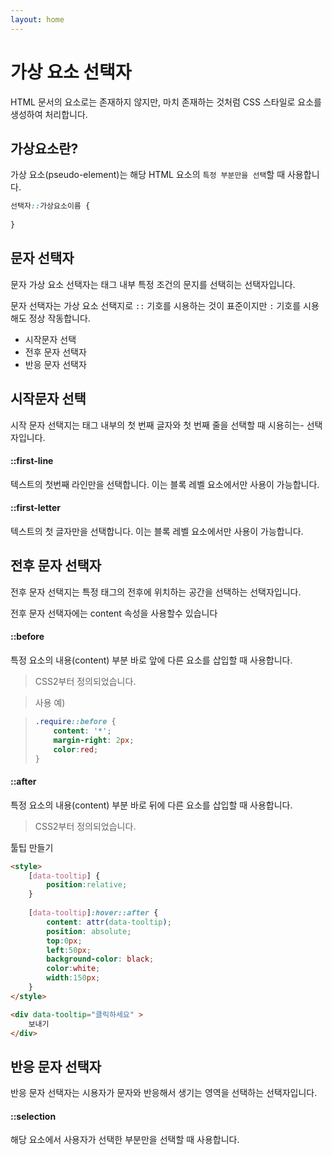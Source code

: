 ```yaml
---
layout: home
---
```


# 가상 요소 선택자
HTML 문서의 요소로는 존재하지 않지만, 마치 존재하는 것처럼 CSS 스타일로 요소를 생성하여 처리합니다.

## 가상요소란?

가상 요소(pseudo-element)는 해당 HTML 요소의 `특정 부분만을 선택`할 때 사용합니다.

```css
선택자::가상요소이름 {
    
}
```

## 문자 선택자
문자 가상 요소 선택자는 태그 내부 특정 조건의 문지를 선택히는 선택자입니다.

문자 선택자는 가상 요소 선택지로 `::` 기호를 시용하는 것이 표준이지만 `:` 기호를 시용해도 정상 작동합니다.

* 시작문자 선택
* 전후 문자 선택자
* 반응 문자 선택자

## 시작문자 선택
시작 문자 선택지는 태그 내부의 첫 번째 글자와 첫 번째 줄을 선택할 때 시용히는- 선택자입니다.

#### ::first-line
텍스트의 첫번째 라인만을 선택합니다. 이는 블록 레벨 요소에서만 사용이 가능합니다.

#### ::first-letter
텍스트의 첫 글자만을 선택합니다. 이는 블록 레벨 요소에서만 사용이 가능합니다.


## 전후 문자 선택자
전후 문자 선택지는 특정 태그의 전후에 위치하는 공간을 선택하는 선택자입니다.

전후 문자 선택자에는 content 속성을 사용할수 있습니다


#### ::before
특정 요소의 내용(content) 부분 바로 앞에 다른 요소를 삽입할 때 사용합니다.
> CSS2부터 정의되었습니다.


> 사용 예) 

> ```css
> .require::before {
>     content: '*';
>     margin-right: 2px;
>     color:red;
> }
> ```
>
> 

#### ::after
특정 요소의 내용(content) 부분 바로 뒤에 다른 요소를 삽입할 때 사용합니다.
> CSS2부터 정의되었습니다.


툴팁 만들기

```html
<style>
    [data-tooltip] {
        position:relative;
    } 
    
    [data-tooltip]:hover::after {
        content: attr(data-tooltip);
        position: absolute;
        top:0px;
        left:50px;
        background-color: black;
        color:white;
        width:150px;
    }
</style>

<div data-tooltip="클릭하세요" >
    보내기
</div>
```


## 반응 문자 선택자
반응 문자 선택자는 시용자가 문자와 반응해서 생기는 영역을 선택하는 선택자입니다.


#### ::selection
해당 요소에서 사용자가 선택한 부분만을 선택할 때 사용합니다.



